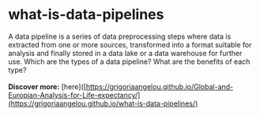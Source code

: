 # what-is-data-pipelines

A data pipeline is a series of data preprocessing steps where data is extracted from one or more sources, transformed into a format suitable for analysis and finally stored in a data lake or a data warehouse for further use.
Which are the types of a data pipeline?
What are the benefits of each type?
<br> <br>
**Discover more:** [here]([https://grigoriaangelou.github.io/Global-and-Europian-Analysis-for-Life-expectancy/](https://grigoriaangelou.github.io/what-is-data-pipelines/) 
